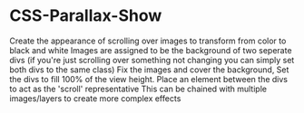 # CSS-Parallax-Show

Create the appearance of scrolling over images to transform from color to black and white
Images are assigned to be the background of two seperate divs 
(if you're just scrolling over something not changing you can simply set both divs to the same class)
Fix the images and cover the background, 
Set the divs to fill 100% of the view height.
Place an element between the divs to act as the 'scroll' representative
This can be chained with multiple images/layers to create more complex effects

